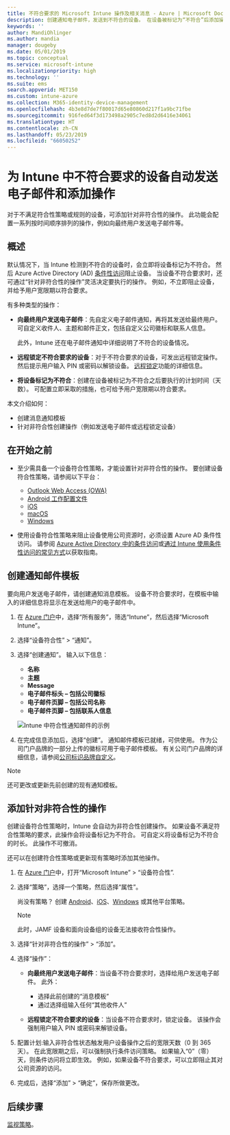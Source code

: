 ```yaml
---
title: 不符合要求的 Microsoft Intune 操作及相关消息 - Azure | Microsoft Docs
description: 创建通知电子邮件，发送到不符合的设备。 在设备被标记为“不符合”后添加操作，例如添加宽限期以符合要求，或创建计划用于阻止访问在满足符合要求之前进行访问。 在 Azure 中使用 Microsoft Intune 完成此操作。
keywords: ''
author: MandiOhlinger
ms.author: mandia
manager: dougeby
ms.date: 05/01/2019
ms.topic: conceptual
ms.service: microsoft-intune
ms.localizationpriority: high
ms.technology: ''
ms.suite: ems
search.appverid: MET150
ms.custom: intune-azure
ms.collection: M365-identity-device-management
ms.openlocfilehash: 4b3e8d7de7f80017d65e80860d217f1a9bc71fbe
ms.sourcegitcommit: 916fed64f3d173498a2905c7ed8d2d6416e34061
ms.translationtype: HT
ms.contentlocale: zh-CN
ms.lasthandoff: 05/23/2019
ms.locfileid: "66050252"
---
```

# <a name="automate-email-and-add-actions-for-noncompliant-devices-in-intune"></a>为 Intune 中不符合要求的设备自动发送电子邮件和添加操作

对于不满足符合性策略或规则的设备，可添加针对非符合性的操作。 此功能会配置一系列按时间顺序排列的操作，例如向最终用户发送电子邮件等。

## <a name="overview"></a>概述

默认情况下，当 Intune 检测到不符合的设备时，会立即将设备标记为不符合。 然后 Azure Active Directory (AD) [条件性访问](https://docs.microsoft.com/azure/active-directory/active-directory-conditional-access-azure-portal)阻止设备。 当设备不符合要求时，还可通过“针对非符合性的操作”灵活决定要执行的操作。 例如，不立即阻止设备，并给予用户宽限期以符合要求。

有多种类型的操作：

- **向最终用户发送电子邮件**：先自定义电子邮件通知，再将其发送给最终用户。 可自定义收件人、主题和邮件正文，包括自定义公司徽标和联系人信息。

    此外，Intune 还在电子邮件通知中详细说明了不符合的设备情况。

- **远程锁定不符合要求的设备**：对于不符合要求的设备，可发出远程锁定操作。 然后提示用户输入 PIN 或密码以解锁设备。 [远程锁定](device-remote-lock.md)功能的详细信息。 

- **将设备标记为不符合**：创建在设备被标记为不符合之后要执行的计划时间（天数）。 可配置立即采取的措施，也可给予用户宽限期以符合要求。

本文介绍如何：

- 创建消息通知模板
- 针对非符合性创建操作（例如发送电子邮件或远程锁定设备）


## <a name="before-you-begin"></a>在开始之前

- 至少需具备一个设备符合性策略，才能设置针对非符合性的操作。 要创建设备符合性策略，请参阅以下平台：

  - [Outlook Web Access (OWA)](compliance-policy-create-android.md)
  - [Android 工作配置文件](compliance-policy-create-android-for-work.md)
  - [iOS](compliance-policy-create-ios.md)
  - [macOS](compliance-policy-create-mac-os.md)
  - [Windows](compliance-policy-create-windows.md)

- 使用设备符合性策略来阻止设备使用公司资源时，必须设置 Azure AD 条件性访问。 请参阅 [Azure Active Directory 中的条件访问](https://docs.microsoft.com/azure/active-directory/active-directory-conditional-access-azure-portal)或[通过 Intune 使用条件性访问的常见方式](conditional-access-intune-common-ways-use.md)以获取指南。

## <a name="create-a-notification-message-template"></a>创建通知邮件模板

要向用户发送电子邮件，请创建通知消息模板。 设备不符合要求时，在模板中输入的详细信息将显示在发送给用户的电子邮件中。

1. 在 [Azure 门户](https://portal.azure.com)中，选择“所有服务”，筛选“Intune”，然后选择“Microsoft Intune”。
2. 选择“设备符合性” > “通知”。
3. 选择“创建通知”。 输入以下信息：

   - **名称**
   - **主题**
   - **Message**
   - **电子邮件标头 – 包括公司徽标**
   - **电子邮件页脚 – 包括公司名称**
   - **电子邮件页脚 – 包括联系人信息**

   ![Intune 中符合性通知邮件的示例](./media/actionsfornoncompliance-1.PNG)

4. 在完成信息添加后，选择“创建”。 通知邮件模板已就绪，可供使用。 作为公司门户品牌的一部分上传的徽标可用于电子邮件模板。 有关公司门户品牌的详细信息，请参阅[公司标识品牌自定义](company-portal-app.md#company-identity-branding-customization)。

> [!NOTE]
> 还可更改或更新先前创建的现有通知模板。

## <a name="add-actions-for-noncompliance"></a>添加针对非符合性的操作

创建设备符合性策略时，Intune 会自动为非符合性创建操作。 如果设备不满足符合性策略的要求，此操作会将设备标记为不符合。 可自定义将设备标记为不符合的时长。 此操作不可撤消。

还可以在创建符合性策略或更新现有策略时添加其他操作。 

1. 在 [Azure 门户](https://portal.azure.com)中，打开“Microsoft Intune” > “设备符合性”.
2. 选择“策略”，选择一个策略，然后选择“属性”。 

    尚没有策略？ 创建 [Android](compliance-policy-create-android.md)、[iOS](compliance-policy-create-ios.md)、[Windows](compliance-policy-create-windows.md) 或其他平台策略。
  
    > [!NOTE]
    > 此时，JAMF 设备和面向设备组的设备无法接收符合性操作。

3. 选择“针对非符合性的操作” > “添加”。
4. 选择“操作”： 

    - **向最终用户发送电子邮件**：当设备不符合要求时，选择给用户发送电子邮件。 此外： 
    
         - 选择此前创建的“消息模板”
         - 通过选择组输入任何“其他收件人”
    
    - **远程锁定不符合要求的设备**：当设备不符合要求时，锁定设备。 该操作会强制用户输入 PIN 或密码来解锁设备。 
    
5. 配置计划:输入非符合性状态触发用户设备操作之后的宽限天数（0 到 365 天）。 在此宽限期之后，可以强制执行条件访问策略。 如果输入“0”（零）天，则条件访问将立即生效。 例如，如果设备不符合要求，可以立即阻止其对公司资源的访问。

6. 完成后，选择“添加” > “确定”，保存所做更改。

## <a name="next-steps"></a>后续步骤

[监视策略](compliance-policy-monitor.md)。
